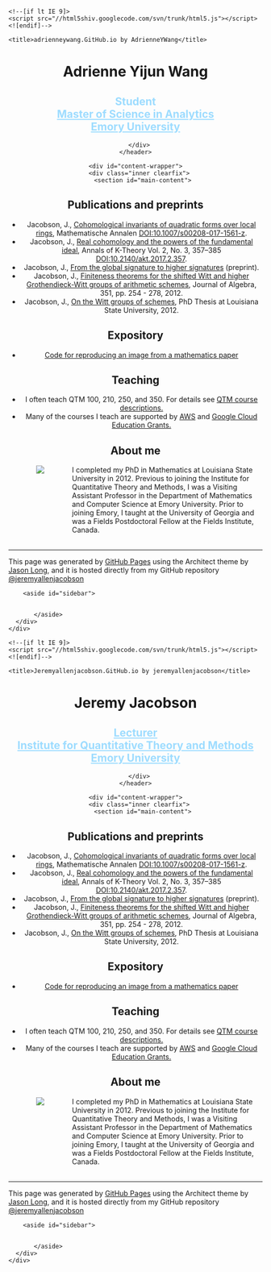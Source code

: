 <!DOCTYPE html>
<html>
  <head>
    <meta charset='utf-8'>
    <meta http-equiv="X-UA-Compatible" content="chrome=1">
    <meta name="viewport" content="width=device-width, initial-scale=1, maximum-scale=1">
    <link href='https://fonts.googleapis.com/css?family=Architects+Daughter' rel='stylesheet' type='text/css'>
    <link rel="stylesheet" type="text/css" href="stylesheets/stylesheet.css" media="screen">
    <link rel="stylesheet" type="text/css" href="stylesheets/github-light.css" media="screen">
    <link rel="stylesheet" type="text/css" href="stylesheets/print.css" media="print">

    <!--[if lt IE 9]>
    <script src="//html5shiv.googlecode.com/svn/trunk/html5.js"></script>
    <![endif]-->

    <title>adrienneywang.GitHub.io by AdrienneYWang</title>
  </head>

  <body>
    <header>
      <div class="inner">
        <h1> <span style="white-space:nowrap">Adrienne Yijun Wang</span></h1>
        <h2><span style="white-space:nowrap"><font color="9ddcff">Student</font></a></span><br>
          <span style="white-space:nowrap"><a href="http://www.quantitative.emory.edu" style="color: rgb(157,220,255)"><font color="9ddcff">Master of Science in Analytics</font></a></span><br>
          <span style="white-space:nowrap"><a href="http://www.emory.edu" style="color: rgb(157,220,255)"><font color="9ddcff">Emory University</font></a></span></h2>
       
      </div>
    </header>

    <div id="content-wrapper">
      <div class="inner clearfix">
        <section id="main-content">
          
<h2>
<a id="publications-and-preprints" class="anchor" href="#publications-and-preprints" aria-hidden="true"><span aria-hidden="true" class="octicon octicon-link"></span></a>Publications and preprints</h3>

<ul>

<li>Jacobson, J., <a href="jeremyallenjacobson.github.io/CohomologicalInvariants.pdf">Cohomological invariants of quadratic forms over local rings</a>, Mathematische Annalen <a href="https://link.springer.com/article/10.1007%2Fs00208-017-1561-z">DOI:10.1007/s00208-017-1561-z</a>.</li>
<li>Jacobson, J., <a href="jeremyallenjacobson.github.io/RealCohomologyAndPowersOfFundamentalIdeal.pdf">Real cohomology and the powers of the fundamental ideal</a>, Annals of K-Theory Vol. 2, No. 3, 357–385 <a href="http://msp.org/akt/2017/2-3/p01.xhtml">DOI:10.2140/akt.2017.2.357</a>.</li>
<li>Jacobson, J., <a href="jeremyallenjacobson.github.io/GlobalSignature.pdf">From the global signature to higher signatures</a> (preprint).</li>
<li>Jacobson, J., <a href="jeremyallenjacobson.github.io/Finitenesstheorems.pdf">Finiteness theorems for the shifted Witt and higher Grothendieck-Witt groups of arithmetic schemes</a>, Journal of Algebra, 351, pp. 254 - 278, 2012.</li>
<li>Jacobson, J., <a href="jeremyallenjacobson.github.io/Thesis.pdf">On the Witt groups of schemes</a>, PhD Thesis at Louisiana State University, 2012.</li>
</ul>    

<h2>
<a id="expository" class="anchor" href="#expository" aria-hidden="true"><span aria-hidden="true" class="octicon octicon-link"></span></a>Expository</h3>

<ul>
<li> <a href="https://jeremyallenjacobson.github.io/ZerosReproduction/">Code for reproducing an image from a mathematics paper</a></li>
</ul>

<h2>
<a id="teaching" class="anchor" href="#teaching" aria-hidden="true"><span aria-hidden="true" class="octicon octicon-link"></span></a>Teaching</h3>

<ul> 
<li> I often teach QTM 100, 210, 250, and 350. For details see <a href="http://quantitative.emory.edu/for-undergraduate/courses/index.html">QTM course descriptions. </a></li>
  <li> Many of the courses I teach are supported by <a href = "https://www.awseducate.com/"> AWS</a> and <a href = "https://cloud.google.com/edu/">Google Cloud Education Grants.</a></li>
</ul>     

<h2>
<a id="about-me" class="anchor" href="#about-me" aria-hidden="true"><span aria-hidden="true" class="octicon octicon-link"></span></a>About me</h2>
<div style="display:inline;text-align:left; "><img src="jeremyallenjacobson.github.io/images/jeremyjacobson.png" > <div style="float: right;
  width: 75%"> I completed my PhD in Mathematics at Louisiana State University in 2012. Previous to joining the Institute for Quantitative Theory and Methods, I was a Visiting Assistant Professor in the Department of Mathematics and Computer Science at Emory University. Prior to joining Emory, I taught at the University of Georgia and was a Fields Postdoctoral Fellow at the Fields Institute, Canada.
</div><div style="clear: both;"></div> <!-- Clear the float -->
<br>
<hr>
<p>This page was generated by <a href="https://pages.github.com">GitHub Pages</a> using the Architect theme by <a href="https://twitter.com/jasonlong">Jason Long</a>, and it is hosted directly from my GitHub repository <a id="jeremyallenjacobson" class="anchor" href="#jeremyallenjacobson" aria-hidden="true"><span aria-hidden="true" class="octicon octicon-link"></span></a><a href="https://github.com/jeremyallenjacobson" class="user-mention">@jeremyallenjacobson</a>
        </section>

        <aside id="sidebar">


           </aside>
      </div>
    </div>

  
  </body>
</html><!DOCTYPE html>
<html>
  <head>
    <meta charset='utf-8'>
    <meta http-equiv="X-UA-Compatible" content="chrome=1">
    <meta name="viewport" content="width=device-width, initial-scale=1, maximum-scale=1">
    <link href='https://fonts.googleapis.com/css?family=Architects+Daughter' rel='stylesheet' type='text/css'>
    <link rel="stylesheet" type="text/css" href="stylesheets/stylesheet.css" media="screen">
    <link rel="stylesheet" type="text/css" href="stylesheets/github-light.css" media="screen">
    <link rel="stylesheet" type="text/css" href="stylesheets/print.css" media="print">

    <!--[if lt IE 9]>
    <script src="//html5shiv.googlecode.com/svn/trunk/html5.js"></script>
    <![endif]-->

    <title>Jeremyallenjacobson.GitHub.io by jeremyallenjacobson</title>
  </head>

  <body>
    <header>
      <div class="inner">
        <h1> <span style="white-space:nowrap">Jeremy Jacobson</span></h1>
        <h2><span style="white-space:nowrap"><a href="http://www.quantitative.emory.edu/about/ourfaculty/faculty/jacobson-jeremy.html" style="color: rgb(157,220,255)"><font color="9ddcff">Lecturer</font></a></span><br>
          <span style="white-space:nowrap"><a href="http://www.quantitative.emory.edu" style="color: rgb(157,220,255)"><font color="9ddcff">Institute for Quantitative Theory and Methods</font></a></span><br>
          <span style="white-space:nowrap"><a href="http://www.emory.edu" style="color: rgb(157,220,255)"><font color="9ddcff">Emory University</font></a></span></h2>
       
      </div>
    </header>

    <div id="content-wrapper">
      <div class="inner clearfix">
        <section id="main-content">
          
<h2>
<a id="publications-and-preprints" class="anchor" href="#publications-and-preprints" aria-hidden="true"><span aria-hidden="true" class="octicon octicon-link"></span></a>Publications and preprints</h3>

<ul>

<li>Jacobson, J., <a href="jeremyallenjacobson.github.io/CohomologicalInvariants.pdf">Cohomological invariants of quadratic forms over local rings</a>, Mathematische Annalen <a href="https://link.springer.com/article/10.1007%2Fs00208-017-1561-z">DOI:10.1007/s00208-017-1561-z</a>.</li>
<li>Jacobson, J., <a href="jeremyallenjacobson.github.io/RealCohomologyAndPowersOfFundamentalIdeal.pdf">Real cohomology and the powers of the fundamental ideal</a>, Annals of K-Theory Vol. 2, No. 3, 357–385 <a href="http://msp.org/akt/2017/2-3/p01.xhtml">DOI:10.2140/akt.2017.2.357</a>.</li>
<li>Jacobson, J., <a href="jeremyallenjacobson.github.io/GlobalSignature.pdf">From the global signature to higher signatures</a> (preprint).</li>
<li>Jacobson, J., <a href="jeremyallenjacobson.github.io/Finitenesstheorems.pdf">Finiteness theorems for the shifted Witt and higher Grothendieck-Witt groups of arithmetic schemes</a>, Journal of Algebra, 351, pp. 254 - 278, 2012.</li>
<li>Jacobson, J., <a href="jeremyallenjacobson.github.io/Thesis.pdf">On the Witt groups of schemes</a>, PhD Thesis at Louisiana State University, 2012.</li>
</ul>    

<h2>
<a id="expository" class="anchor" href="#expository" aria-hidden="true"><span aria-hidden="true" class="octicon octicon-link"></span></a>Expository</h3>

<ul>
<li> <a href="https://jeremyallenjacobson.github.io/ZerosReproduction/">Code for reproducing an image from a mathematics paper</a></li>
</ul>

<h2>
<a id="teaching" class="anchor" href="#teaching" aria-hidden="true"><span aria-hidden="true" class="octicon octicon-link"></span></a>Teaching</h3>

<ul> 
<li> I often teach QTM 100, 210, 250, and 350. For details see <a href="http://quantitative.emory.edu/for-undergraduate/courses/index.html">QTM course descriptions. </a></li>
  <li> Many of the courses I teach are supported by <a href = "https://www.awseducate.com/"> AWS</a> and <a href = "https://cloud.google.com/edu/">Google Cloud Education Grants.</a></li>
</ul>     

<h2>
<a id="about-me" class="anchor" href="#about-me" aria-hidden="true"><span aria-hidden="true" class="octicon octicon-link"></span></a>About me</h2>
<div style="display:inline;text-align:left; "><img src="jeremyallenjacobson.github.io/images/jeremyjacobson.png" > <div style="float: right;
  width: 75%"> I completed my PhD in Mathematics at Louisiana State University in 2012. Previous to joining the Institute for Quantitative Theory and Methods, I was a Visiting Assistant Professor in the Department of Mathematics and Computer Science at Emory University. Prior to joining Emory, I taught at the University of Georgia and was a Fields Postdoctoral Fellow at the Fields Institute, Canada.
</div><div style="clear: both;"></div> <!-- Clear the float -->
<br>
<hr>
<p>This page was generated by <a href="https://pages.github.com">GitHub Pages</a> using the Architect theme by <a href="https://twitter.com/jasonlong">Jason Long</a>, and it is hosted directly from my GitHub repository <a id="jeremyallenjacobson" class="anchor" href="#jeremyallenjacobson" aria-hidden="true"><span aria-hidden="true" class="octicon octicon-link"></span></a><a href="https://github.com/jeremyallenjacobson" class="user-mention">@jeremyallenjacobson</a>
        </section>

        <aside id="sidebar">


           </aside>
      </div>
    </div>

  
  </body>
</html>
